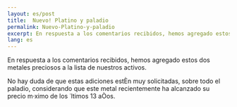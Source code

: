 ```yaml
---
layout: es/post
title:  Nuevo! Platino y paladio
permalink: Nuevo-Platino-y-paladio
excerpt: En respuesta a los comentarios recibidos, hemos agregado estos dos metales preciosos a la lista de nuestros activos.
lang: es
---
```


En respuesta a los comentarios recibidos, hemos agregado estos dos metales preciosos a la lista de nuestros activos.

No hay duda de que estas adiciones estÈn muy solicitadas, sobre todo el paladio, considerando que este metal recientemente ha alcanzado su precio m·ximo de los ˙ltimos 13 aÒos.
